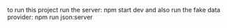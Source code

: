 to run this project run the server: npm start dev
and also run the fake data provider: npm run json:server 